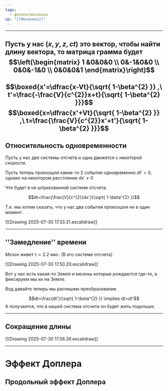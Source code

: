 ```yaml
---
tags:
  - физика/механика
up: "[[Механика]]"
---
```

---

Пусть у нас $(x,y,z,ct)$ это вектор, чтобы найти длину вектора, то матрица грамма будет
$$\left(\begin{matrix}
1 &0&0&0 \\
0&-1&0&0 \\
0&0&-1&0 \\
0&0&0&1
\end{matrix}\right)$$
---
$$\boxed{x'=\dfrac{x-Vt}{\sqrt{ 1-\beta^{2} }} ,\ t'=\frac{-\frac{V}{c^{2}}x+t}{\sqrt{ 1-\beta^{2} }}}$$
$$\boxed{x=\dfrac{x'+Vt}{\sqrt{ 1-\beta^{2} }} ,\ t=\frac{\frac{V}{c^{2}}x'+t'}{\sqrt{ 1-\beta^{2} }}}$$
---

## Относительность одновременности

Пусть у нас две системы отсчета и одна движется с некоторой скорости.

Пусть теперь произошли какие-то 2 события одновременно $dt'=0$, однако на некотором расстояние $dx'\neq 0$

Что будет в не штрихованной системе отсчета.

$$dt=\frac{\frac{V}{c^{2}}dx'}{\sqrt{ 1-\beta^{2} }}$$

Т.е. мы хотим сказать, что у нас два события произошли не в один момент.

![[Drawing 2025-07-30 17.33.31.excalidraw]]

---

## ''Замедление'' времени

*Мезон* живет $\tau=2.2$ мкс. (В его системе отсчета)

![[Drawing 2025-07-30 17.50.20.excalidraw]]

Вот у нас есть какая-то Земля и мезоны которые рождаются где-то, а фиксируем мы их на Земле.

Вод давайте теперь мы распишем преобразование.

$$dt=\frac{dt'}{\sqrt{ 1-\beta^{2} }} \implies dt>dt'$$
А получается, что в нашей система отсчета он будет жить подольше.

---

## Сокращение длины

![[Drawing 2025-07-30 17.56.26.excalidraw]]

---

# Эффект Доплера

## Продольный эффект Доплера

